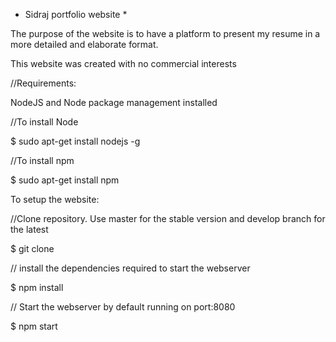 * Sidraj portfolio website *



The purpose of the website is to have a platform to present my resume in a more detailed and elaborate format.

This website was created with no commercial interests


//Requirements:

NodeJS and Node package management installed

//To install Node

$ sudo apt-get install nodejs -g

//To install npm

$ sudo apt-get install npm

To setup the website:

//Clone repository. Use master for the stable version and develop branch for the latest

$ git clone <repo name>

// install the dependencies required to start the webserver

$ npm install

// Start the webserver by default running on port:8080

$ npm start
